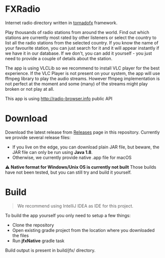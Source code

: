 # FXRadio

Internet radio directory written in [tornadofx](https://tornadofx.io) framework.

Play thousands of radio stations from around the world. Find out which stations are currently most rated by other listeners or select the country to list all the radio stations from the selected country. If you know the name of your favourite station, you can just search for it and it will appear instantly if we have it in our database. If we don't, you can add it yourself - you just need to provide a couple of details about the station.

The app is using VLCLib so we recommend to install VLC player for the best experience. If the VLC Player is not present on your system, the app will use ffmpeg library to play the audio streams. However ffmpeg implementation is not perfect at the moment and some (many) of the streams might play broken or not play at all.

This app is using http://radio-browser.info public API

# Download

Download the latest release from [Releases](https://github.com/Joseph5610/broadcastsFX/releases) page in this repository.
Currently we provide several release files:
- If you live on the edge, you can download plain JAR file, but beware, the JAR file can only be run using **Java 1.8**.
- Otherwise, we currently provide native .app file for macOS

:warning: **Native format for Windows/Unix OS is currently not built** 
Those builds have not been tested, but you can still try and build it yourself.


# Build

> We recommend using IntelliJ IDEA as IDE for this project. 

To build the app yourself you only need to setup a few things:

- Clone the repository
- Open existing gradle project from the location where you downloaded the files 
- Run **jfxNative** gradle task

Build output is present in build/jfx/ directory. 
